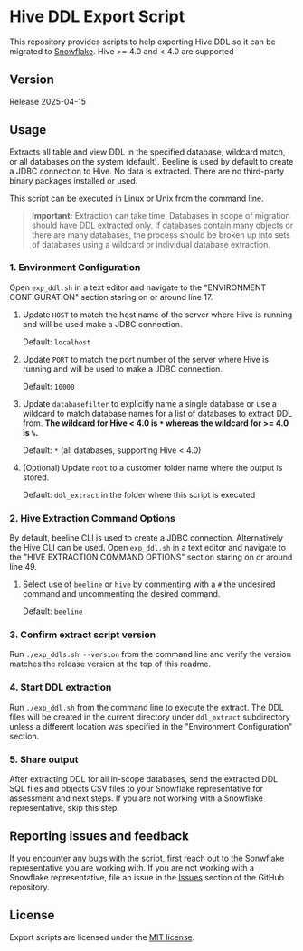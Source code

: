 # Hive DDL Export Script

This repository provides scripts to help exporting Hive DDL so it can be migrated to [Snowflake](https://www.snowflake.com/). Hive >= 4.0 and < 4.0 are supported

## Version

Release 2025-04-15

## Usage

Extracts all table and view DDL in the specified database, wildcard match, or all databases on the system (default). Beeline is used by default to create a JDBC connection to Hive. No data is extracted. There are no third-party binary packages installed or used. 

This script can be executed in Linux or Unix from the command line. 

>**Important:** Extraction can take time. Databases in scope of migration should have DDL extracted only. If databases contain many objects or there are many databases, the process should be broken up into sets of databases using a wildcard or individual database extraction.

### 1. Environment Configuration

Open `exp_ddl.sh` in a text editor and navigate to the "ENVIRONMENT CONFIGURATION" section staring on or around line 17.

1. Update `HOST` to match the host name of the server where Hive is running and will be used make a JDBC connection. 

    Default: `localhost`

2. Update `PORT` to match the port number of the server where Hive is running and will be used to make a JDBC connection. 
    
    Default: `10000`

3. Update `databasefilter` to explicitly name a single database or use a wildcard to match database names for a list of databases to extract DDL from. **The wildcard for Hive < 4.0 is `*` whereas the wildcard for >= 4.0 is `%`.** 

    Default: `*` (all databases, supporting Hive < 4.0)

4. (Optional) Update `root` to a customer folder name where the output is stored. 

    Default: `ddl_extract` in the folder where this script is executed

### 2. Hive Extraction Command Options

By default, beeline CLI is used to create a JDBC connection. Alternatively the Hive CLI can be used. Open `exp_ddl.sh` in a text editor and navigate to the "HIVE EXTRACTION COMMAND OPTIONS" section staring on or around line 49.

1. Select use of `beeline` or `hive` by commenting with a `#` the undesired command and uncommenting the desired command. 

    Default: `beeline`

### 3. Confirm extract script version

Run `./exp_ddls.sh --version` from the command line and verify the version matches the release version at the top of this readme.

### 4. Start DDL extraction

Run `./exp_ddl.sh` from the command line to execute the extract. The DDL files will be created in the current directory under `ddl_extract` subdirectory unless a different location was specified in the "Environment Configuration" section.

### 5. Share output

After extracting DDL for all in-scope databases, send the extracted DDL SQL files and objects CSV files to your Snowflake representative for assessment and next steps. If you are not working with a Snowflake representative, skip this step.

## Reporting issues and feedback

If you encounter any bugs with the script, first reach out to the Sonwflake representative you are working with. If you are not working with a Snowflake representative, file an issue in the
[Issues](https://github.com/Snowflake-Labs/SC.DDLExportScripts/issues) section of the GitHub repository.

## License

Export scripts are licensed under the [MIT license](https://github.com/Snowflake-Labs/SC.DDLExportScripts/blob/main/Hive/License.txt).